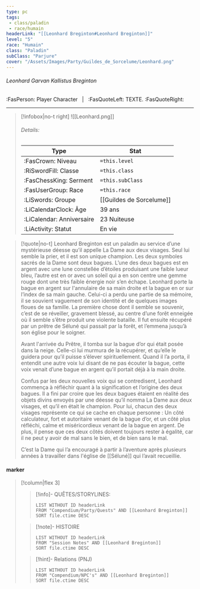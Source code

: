 ```yaml
---
type: pc
tags:
 - class/paladin
 - race/humain
headerLink: "[[Leonhard Breginton#Leonhard Breginton]]"
level: "5"
race: "Humain"
class: "Paladin"
subClass: "Parjure"
cover: "/Assets/Images/Party/Guildes_de_Sorcelume/Leonhard.png"
---
```


###### Leonhard Garvan Kallistus Breginton
:FasPerson: Player Character &nbsp; | &nbsp; :FasQuoteLeft: TEXTE. :FasQuoteRight:
___
> [!infobox|no-t right]
> ![[Leonhard.png]]
> ###### Details:
> | Type | Stat |
> | ---- | ---- |
> | :FasCrown: Niveau   | `=this.level` |
> | :RiSwordFill: Classe |  `=this.class`|
> | :FasChessKing: Serment |  `=this.subClass`|
> |  :FasUserGroup: Race |  `=this.race`|
> |  :LiSwords: Groupe |  [[Guildes de Sorcelume]] |
> |  :LiCalendarClock: Âge | 39 ans |
> |  :LiCalendar: Anniversaire | 23 Nuiteuse |
> | :LiActivity: Statut | En vie |

> [!quote|no-t]
> Leonhard Breginton est un paladin au service d’une mystérieuse déesse qu’il appelle La Dame aux deux visages. Seul lui semble la prier, et il est son unique champion. 
> Les deux symboles sacrés de la Dame sont deux bagues. L’une des deux bagues est en argent avec une lune constellée d’étoiles produisant une faible lueur bleu, l’autre est en or avec un soleil qui a en son centre une gemme rouge dont une très faible énergie noir s’en échape.
> Leonhard porte la bague en argent sur l'annulaire de sa main droite et la bague en or sur l’index de sa main gauche. Celui-ci a perdu une partie de sa mémoire, il se souvient vaguement de son identité et de quelques images floues de sa famille. La première chose dont il semble se souvenir, c’est de se réveiller, gravement blessé, au centre d’une forêt enneigée où il semble s’être produit une violente bataille. Il fut ensuite récupéré par un prêtre de Séluné qui passait par la forêt, et l’emmena jusqu’à son église pour le soigner.
> 
> Avant l'arrivée du Prêtre, il tomba sur la bague d’or qui était posée dans la neige. Celle-ci lui murmura de la récupérer, et qu’elle le guidera pour qu’il puisse s’élever spirituellement. Quand il l’a porta, il entendit une autre voix lui disant de ne pas écouter la bague, cette voix venait d’une bague en argent qu’il portait déjà à la main droite.
> 
> Confus par les deux nouvelles voix qui se contredisent, Leonhard commença à réfléchir quant à la signification et l’origine des deux bagues. Il a fini par croire que les deux bagues étaient en réalité des objets divins envoyés par une déesse qu’il nomma La Dame aux deux visages, et qu’il en était le champion. Pour lui, chacun des deux visages représente ce qui se cache en chaque personne : Un côté calculateur, fort et autoritaire venant de la bague d’or, et un côté plus réfléchi, calme et miséricordieux venant de la bague en argent. De plus, il pense que ces deux côtés doivent toujours rester à égalité, car il ne peut y avoir de mal sans le bien, et de bien sans le mal.
> 
> C’est la Dame qui l’a encouragé à partir à l’aventure après plusieurs années à travailler dans l'église de [[Séluné]] qui l’avait recueillie.
 
#### marker
> [!column|flex 3]
>> [!info]- QUÊTES/STORYLINES:
>>```dataview
>>LIST WITHOUT ID headerLink
>>FROM "Compendium/Party/Quests" AND [[Leonhard Breginton]]
>>SORT file.ctime DESC
>
>>[!note]- HISTOIRE
>>```dataview
>>LIST WITHOUT ID headerLink
>>FROM "Session Notes" AND [[Leonhard Breginton]]
>>SORT file.ctime DESC
>
>>[!hint]- Relations (PNJ)
>>```dataview
>>LIST WITHOUT ID headerLink
>>FROM "Compendium/NPC's" AND [[Leonhard Breginton]]
>>SORT file.ctime DESC
>>
```image-layout-masonry-3

```